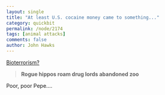 ```yaml
---
layout: single 
title: "At least U.S. cocaine money came to something..." 
category: quickbit
permalink: /node/2174
tags: [animal attacks] 
comments: false 
author: John Hawks 
---
```


<a href="http://www.msnbc.msn.com/id/32627235/ns/technology_and_science-science/">Bioterrorism?</a>

<blockquote><b>Rogue hippos roam drug lords abandoned zoo</b></blockquote>

Poor, poor Pepe....

